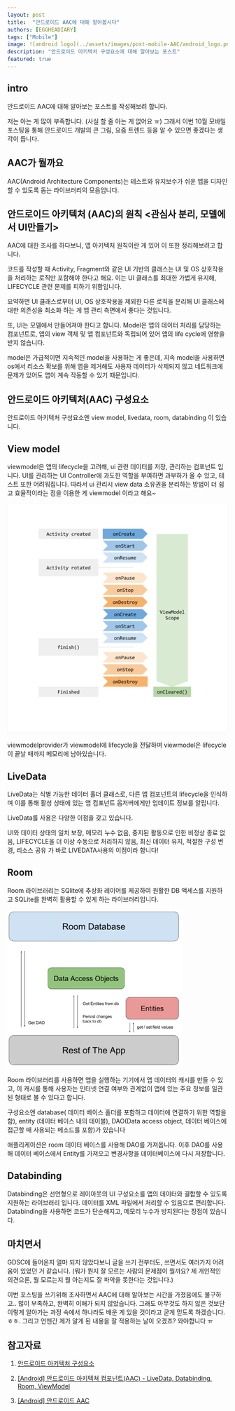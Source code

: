 ```yaml
---
layout: post
title:  "안드로이드 AAC에 대해 알아봅시다"
authors: [EGGHEADIARY]
tags: ["Mobile"]
image: ![android logo](../assets/images/post-mobile-AAC/android_logo.png)
description: "안드로이드 아키텍처 구성요소에 대해 알아보는 포스트"
featured: true
---
```


## intro

안드로이드 AAC에 대해 알아보는 포스트를 작성해보려 합니다.

저는 아는 게 많이 부족합니다. (사실 할 줄 아는 게 없어요 ㅠ)
그래서 이번 10월 모바일 포스팅을 통해 안드로이드 개발의 큰 그림, 요즘 트렌드 등을 알 수 있으면 좋겠다는 생각이 듭니다.

## AAC가 뭘까요

AAC(Android Architecture Components)는 테스트와 유지보수가 쉬운 앱을 디자인할 수 있도록 돕는 라이브러리의 모음입니다.

## 안드로이드 아키텍처 (AAC)의 원칙 <관심사 분리, 모델에서 UI만들기>

AAC에 대한 조사를 하다보니, 앱 아키텍처 원칙이란 게 있어 이 또한 정리해보려고 합니다.

코드를 작성할 때 Activity, Fragment와 같은 UI 기반의 클래스는 UI 및 OS 상호작용을 처리하는 로직만 포함해야 한다고 해요.
이는 UI 클래스를 최대한 가볍게 유지해, LIFECYCLE 관련 문제를 피하기 위함입니다.

요약하면 UI 클래스로부터 UI, OS 상호작용을 제외한 다른 로직을 분리해 UI 클래스에 대한 의존성을 최소화 하는 게 앱 관리 측면에서 좋다는 것입니다.

또, UI는 모델에서 만들어져야 한다고 합니다.
Model은 앱의 데이터 처리를 담당하는 컴포넌트로, 앱의 view 객체 및 앱 컴포넌트와 독립되어 있어 앱의 life cycle에 영향을 받지 않습니다.

model은 가급적이면 지속적인 model을 사용하는 게 좋은데,
지속 model을 사용하면 os에서 리소스 확보를 위해 앱을 제거해도 사용자 데이터가 삭제되지 않고 네트워크에 문제가 있어도 앱이 계속 작동할 수 있기 때문입니다.

## 안드로이드 아키텍처(AAC) 구성요소

안드로이드 아키텍처 구성요소엔 view model, livedata, room, databinding 이 있습니다.

## View model

viewmodel은 앱의 lifecycle을 고려해, ui 관련 데이터를 저장, 관리하는 컴포넌트 입니다.
UI를 관리하는 UI Controller에 과도한 역할을 부여하면 과부하가 올 수 있고, 테스트 또한 어려워집니다.
따라서 ui 관리시 view data 소유권을 분리하는 방법이 더 쉽고 효율적이라는 점을 이용한 게 viewmodel 이라고 해요~

![viewmodel-lifecycle](../assets/images/post-mobile-AAC/viewmodel-lifecycle.png)

viewmodelprovider가 viewmodel에 lifecycle을 전달하며 viewmodel은 lifecycle이 끝날 때까지 메모리에 남아있습니다.

## LiveData

LiveData는 식별 가능한 데이터 홀더 클래스로, 다른 앱 컴포넌트의 lifecycle을 인식하며 이를 통해 활성 상태에 있는 앱 컴포넌트 옵저버에게만 업데이트 정보를 알립니다.

LiveData를 사용은 다양한 이점을 갖고 있습니다.

UI와 데이터 상태의 일치 보장, 메모리 누수 없음, 중지된 활동으로 인한 비정상 종료 없음, LIFECYCLE을 더 이상 수동으로 처리하지 않음, 최신 데이터 유지, 적절한 구성 변경, 리소스 공유 가 바로 LIVEDATA사용의 이점이라 합니다!

## Room

Room 라이브러리는 SQlite에 추상화 레이어를 제공하여 원활한 DB 액세스를 지원하고 SQLite를 완벽히 활용할 수 있게 하는 라이브러리입니다.

![room_architecture](../assets/images/post-mobile-AAC/room_architecture.png)

Room 라이브러리를 사용하면 앱을 실행하는 기기에서 앱 데이터의 캐시를 만들 수 있고, 이 캐시를 통해 사용자는 인터넷 연결 여부와 관계없이 앱에 있는 주요 정보를 일관된 형태로 볼 수 있다고 합니다.

구성요소엔 database( 데이터 베이스 홀더를 포함하고 데이터에 연결하기 위한 역할을 함), entity (데이터 베이스 내의 테이블), DAO(Data access object, 데이터 베이스에 접근할 때 사용되는 메소드를 포함)가 있습니다

애플리케이션은 room 데이터 베이스를 사용해 DAO를 가져옵니다. 이후 DAO를 사용해 데이터 베이스에서 Entity를 가져오고 변경사항을 데이터베이스에 다시 저장합니다.

## Databinding

Databinding은 선언형으로 레이아웃의 UI 구성요소를 앱의 데이터와 결합할 수 있도록 지원하는 라이브러리 입니다. 데이터를 XML 파일에서 처리할 수 있음으로 편리합니다.
Databinding을 사용하면 코드가 단순해지고, 메모리 누수가 방지된다는 장점이 있습니다.

## 마치면서

GDSC에 들어온지 얼마 되지 않았다보니 글을 쓰기 전부터도, 쓰면서도 여러가지 어려움이 있었던 거 같습니다.
(뭐가 뭔지 잘 모르는 사람의 문제점이 뭘까요? 제 개인적인 의견으론, 뭘 모르는지 뭘 아는지도 잘 파악을 못한다는 것입니다.)

이번 포스팅을 쓰기위해 조사하면서 AAC에 대해 알아보는 시간을 가졌음에도 불구하고.. 많이 부족하고, 완벽히 이해가 되지 않았습니다.
그래도 아무것도 하지 않은 것보단 이렇게 알아가는 과정 속에서 하나라도 배운 게 있을 것이라고 굳게 믿도록 하겠습니다. ㅎㅎ.
그리고 언젠간 제가 알게 된 내용을 잘 적용하는 날이 오겠죠? 와야합니다 ㅠ

## 참고자료

1. [안드로이드 아키텍처 구성요소](https://developer.android.com/topic/libraries/architecture?hl=ko)

2. [[Android] 안드로이드 아키텍쳐 컴포넌트(AAC) - LiveData, Databinding, Room, ViewModel](https://4z7l.github.io/2020/09/21/android-aac.html)

3. [[Android] 안드로이드 AAC](https://velog.io/@hwi_chance/Android-%EC%95%88%EB%93%9C%EB%A1%9C%EC%9D%B4%EB%93%9C-AAC)

